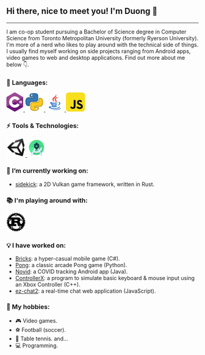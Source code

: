 ## Hi there, nice to meet you! I'm Duong 👋

---

<!-- Insert banner image -->

I am co-op student pursuing a Bachelor of Science degree in Computer Science from Toronto Metropolitan University (formerly Ryerson University). I'm more of a nerd who likes to play around with the technical side of things. I usually find myself working on side projects ranging from Android apps, video games to web and desktop applications. Find out more about me below 👇.

### 📕 Languages:

<a href="">
    <img src="./icons/c-sharp.png" height=50>
</a>
<a href="">
    <img src="./icons/python.png" height=50>
</a>
<a href="">
    <img src="./icons/java.png" height=50>
</a>
<a href="">
    <img src="./icons/js.png" height=50>    
</a>

### ⚡ Tools & Technologies:

<a href="">
    <img src="./icons/unity.png" height=50>
</a>
<a href="">
    <img src="./icons/android-studio.png" height=50>
</a>

### 🔭 I’m currently working on:

- [sidekick](https://github.com/ThaiDuongVu/sidekick): a 2D Vulkan game framework, written in Rust.

### 📚 I'm playing around with:

<a href="">
    <img src="./icons/rust.png" height=50>
</a>

### 💡 I have worked on:

- [Bricks](https://github.com/ThaiDuongVu/ProjectBricks): a hyper-casual mobile game (C#).
- [Pong](https://github.com/ThaiDuongVu/Pong): a classic arcade Pong game (Python).
- [Novid](https://github.com/ThaiDuongVu/Novid): a COVID tracking Android app (Java).
- [ControllerX](https://github.com/ThaiDuongVu/ControllerX): a program to simulate basic keyboard & mouse input using an Xbox Controller (C++).
- [ez-chat2](https://github.com/ThaiDuongVu/ez-chat2): a real-time chat web application (JavaScript).

### 🤟 My hobbies:

- 🎮 Video games.
- ⚽ Football (soccer).
- 🏓 Table tennis.
and...
- 💻 Programming.
